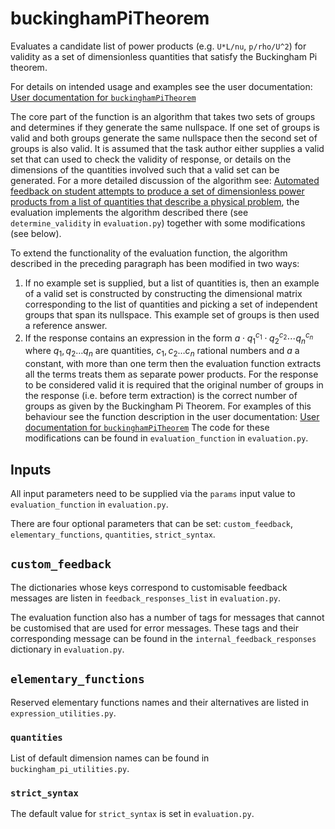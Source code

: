 # buckinghamPiTheorem

Evaluates a candidate list of power products (e.g. `U*L/nu`, `p/rho/U^2`) for validity as a set of dimensionless quantities that satisfy the Buckingham Pi theorem.

For details on intended usage and examples see the user documentation:  [User documentation for `buckinghamPiTheorem`](https://lambda-feedback.github.io/user-documentation/user_eval_function_docs/buckinghamPiTheorem/#buckinghampitheorem)

The core part of the function is an algorithm that takes two sets of groups and determines if they generate the same nullspace. If one set of groups is valid and both groups generate the same nullspace then the second set of groups is also valid. It is assumed that the task author either supplies a valid set that can used to check the validity of response, or details on the dimensions of the quantities involved such that a valid set can be generated. For a more detailed discussion of the algorithm see: [Automated feedback on student attempts to produce a set of dimensionless power products from a list of quantities that describe a physical problem](https://doi.org/10.6084/m9.figshare.24850131), the evaluation implements the algorithm described there (see `determine_validity` in `evaluation.py`) together with some modifications (see below).

To extend the functionality of the evaluation function, the algorithm described in the preceding paragraph has been modified in two ways:
1. If no example set is supplied, but a list of quantities is, then an example of a valid set is constructed by constructing the dimensional matrix corresponding to the list of quantities and picking a set of independent groups that span its nullspace. This example set of groups is then used a reference answer.
2. If the response contains an expression in the form $a \cdot q_1^{c_1} \cdot q_2^{c_2} \cdots q_n^{c_n}$ where $q_1, q_2 \ldots q_n$ are quantities, $c_1, c_2 \ldots c_n$ rational numbers and $a$ a constant, with more than one term then the evaluation function extracts all the terms treats them as separate power products. For the response to be considered valid it is required that the original number of groups in the response (i.e. before term extraction) is the correct number of groups as given by the Buckingham Pi Theorem. For examples of this behaviour see the function description in the user documentation: [User documentation for `buckinghamPiTheorem`](https://lambda-feedback.github.io/user-documentation/user_eval_function_docs/buckinghamPiTheorem/#buckinghampitheorem)
The code for these modifications can be found in `evaluation_function` in `evaluation.py`.


## Inputs
All input parameters need to be supplied via the `params` input value to `evaluation_function` in `evaluation.py`.

There are four optional parameters that can be set: `custom_feedback`, `elementary_functions`, `quantities`, `strict_syntax`.

## `custom_feedback`

The dictionaries whose keys correspond to customisable feedback messages are listen in `feedback_responses_list` in `evaluation.py`.

The evaluation function also has a number of tags for messages that cannot be customised that are used for error messages. These tags and their corresponding message can be found in the `internal_feedback_responses` dictionary in `evaluation.py`.

## `elementary_functions`

Reserved elementary functions names and their alternatives are listed in `expression_utilities.py`.

### `quantities`

List of default dimension names can be found in `buckingham_pi_utilities.py`.

### `strict_syntax`

The default value for `strict_syntax` is set in `evaluation.py`.